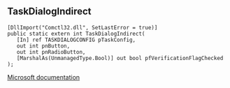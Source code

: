 ## TaskDialogIndirect

```
[DllImport("Comctl32.dll", SetLastError = true)]
public static extern int TaskDialogIndirect(
   [In] ref TASKDIALOGCONFIG pTaskConfig,
   out int pnButton,
   out int pnRadioButton,
   [MarshalAs(UnmanagedType.Bool)] out bool pfVerificationFlagChecked
);
```

[Microsoft documentation](https://docs.microsoft.com/en-us/windows/win32/api/commctrl/nf-commctrl-taskdialogindirect)
